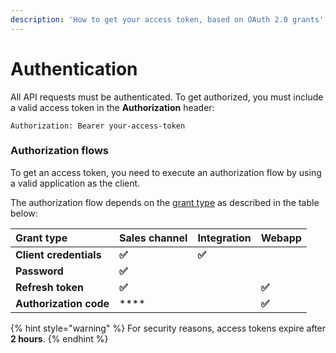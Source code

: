 ```yaml
---
description: 'How to get your access token, based on OAuth 2.0 grants'
---
```


# Authentication

All API requests must be authenticated. To get authorized, you must include a valid access token in the **Authorization** header:

```http
Authorization: Bearer your-access-token
```

### Authorization flows

To get an access token, you need to execute an authorization flow by using a valid application as the client. 

The authorization flow depends on the [grant type](https://oauth.net/2/grant-types/) as described in the table below:

| Grant type | Sales channel | Integration | Webapp |
| :--- | :--- | :--- | :--- |
| **Client credentials** | **✅** | **✅** |  |
| **Password** | **✅** |  |  |
| **Refresh token** | **✅** |  | **✅** |
| **Authorization code** | \*\*\*\* |  | **✅** |

{% hint style="warning" %}
For security reasons, access tokens expire after **2 hours**.
{% endhint %}

